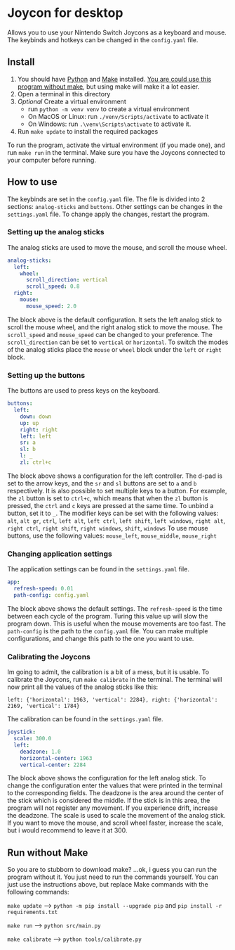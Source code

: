 # Joycon for desktop

Allows you to use your Nintendo Switch Joycons as a keyboard and mouse.
The keybinds and hotkeys can be changed in the `config.yaml` file.

## Install

1. You should have [Python][install-python] and [Make][install-make] installed. [You are could use this program without make](#run-without-make), but using make will make it a lot easier.
2. Open a terminal in this directory
3. *Optional* Create a virtual environment
   - run `python -m venv venv` to create a virtual environment
   - On MacOS or Linux: run `./venv/Scripts/activate` to activate it
   - On Windows: run `.\venv\Scripts\activate` to activate it.
4. Run `make update` to install the required packages

To run the program, activate the virtual environment (if you made one), and run `make run` in the terminal.
Make sure you have the Joycons connected to your computer before running.

[install-python]: <https://realpython.com/installing-python/#how-to-install-python-on-windows>
[install-make]: <https://tilburgsciencehub.com/building-blocks/configure-your-computer/automation-and-workflows/make/>

## How to use

The keybinds are set in the `config.yaml` file.
The file is divided into 2 sections: `analog-sticks` and `buttons`.
Other settings can be changes in the `settings.yaml` file.
To change apply the changes, restart the program.

### Setting up the analog sticks

The analog sticks are used to move the mouse, and scroll the mouse wheel.

```YaML
analog-sticks:
  left:
    wheel:
      scroll_direction: vertical
      scroll_speed: 0.8
  right:
    mouse:
      mouse_speed: 2.0
```

The block above is the default configuration. It sets the left analog stick to scroll the mouse wheel, and the right analog stick to move the mouse.
The `scroll_speed` and `mouse_speed` can be changed to your preference. The `scroll_direction` can be set to `vertical` or `horizontal`.
To switch the modes of the analog sticks place the `mouse` or `wheel` block under the `left` or `right` block.

### Setting up the buttons

The buttons are used to press keys on the keyboard.

```YaML
buttons:
  left:
    down: down
    up: up
    right: right
    left: left
    sr: a
    sl: b
    l: _
    zl: ctrl+c
```

The block above shows a configuration for the left controller. The d-pad is set to the arrow keys, and the `sr` and `sl` buttons are set to `a` and `b` respectively.
It is also possible to set multiple keys to a button. For example, the `zl` button is set to `ctrl+c`, which means that when the `zl` button is pressed, the `ctrl` and `c` keys are pressed at the same time.
To unbind a button, set it to `_`.
The modifier keys can be set with the following values:
`alt`, `alt gr`, `ctrl`, `left alt`, `left ctrl`, `left shift`, `left windows`, `right alt`, `right ctrl`, `right shift`, `right windows`, `shift`, `windows`
To use mouse buttons, use the following values: `mouse_left`, `mouse_middle`, `mouse_right`

### Changing application settings

The application settings can be found in the `settings.yaml` file.

```YaML
app:
  refresh-speed: 0.01
  path-config: config.yaml
```

The block above shows the default settings. The `refresh-speed` is the time between each cycle of the program. Turing this value up will slow the program down. This is useful when the mouse movements are too fast.
The `path-config` is the path to the `config.yaml` file. You can make multiple configurations, and change this path to the one you want to use.

### Calibrating the Joycons

Im going to admit, the calibration is a bit of a mess, but it is usable.
To calibrate the Joycons, run `make calibrate` in the terminal.
The terminal will now print all the values of the analog sticks like this:

```text
left: {'horizontal': 1963, 'vertical': 2284}, right: {'horizontal': 2169, 'vertical': 1784}
```

The calibration can be found in the `settings.yaml` file.

```YaML
joystick:
  scale: 300.0
  left:
    deadzone: 1.0
    horizontal-center: 1963
    vertical-center: 2284
```

The block above shows the configuration for the left analog stick. To change the configuration enter the values that were printed in the terminal to the corresponding fields.
The deadzone is the area around the center of the stick which is considered the middle. If the stick is in this area, the program will not register any movement. If you experience drift, increase the deadzone.
The scale is used to scale the movement of the analog stick. If you want to move the mouse, and scroll wheel faster, increase the scale, but i would recommend to leave it at 300.

## Run without Make

So you are to stubborn to download make? ...ok, i guess you can run the program without it. You just need to run the commands yourself. You can just use the instructions above, but replace Make commands with the following commands:

`make update` --> `python -m pip install --upgrade pip` and `pip install -r requirements.txt`

`make run` --> `python src/main.py`

`make calibrate` --> `python tools/calibrate.py`
